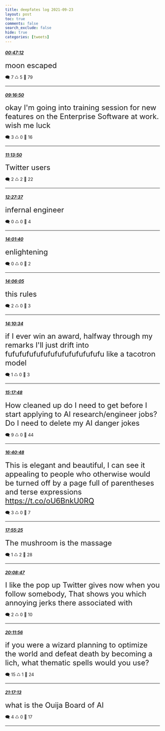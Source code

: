 ```yaml
---
title: deepfates log 2021-09-23
layout: post
toc: true
comments: false
search_exclude: false
hide: true
categories: [tweets]
---
```



#### <a href = "https://twitter.com/deepfates/status/1440930733736878083">*00:47:12*</a>

<font size="5">moon escaped</font>



🗨️ 7 ♺ 5 🤍  79   

---
    
#### <a href = "https://twitter.com/deepfates/status/1441058987256922118">*09:16:50*</a>

<font size="5">okay I'm going into training session for new features on the Enterprise Software at work. wish me luck</font>



🗨️ 3 ♺ 0 🤍  16   

---
    
#### <a href = "https://twitter.com/deepfates/status/1441088428343320589">*11:13:50*</a>

<font size="5">Twitter users</font>



🗨️ 2 ♺ 2 🤍  22   

---
    
#### <a href = "https://twitter.com/deepfates/status/1441106996141314058">*12:27:37*</a>

<font size="5">infernal engineer</font>



🗨️ 0 ♺ 0 🤍  4   

---
    
#### <a href = "https://twitter.com/deepfates/status/1441130664808562689">*14:01:40*</a>

<font size="5">enlightening</font>



🗨️ 0 ♺ 0 🤍  2   

---
    
#### <a href = "https://twitter.com/deepfates/status/1441131779939655681">*14:06:05*</a>

<font size="5">this rules</font>



🗨️ 2 ♺ 0 🤍  3   

---
    
#### <a href = "https://twitter.com/deepfates/status/1441132906211016708">*14:10:34*</a>

<font size="5">if I ever win an award, halfway through my remarks I'll just drift into fufufufufufufufufufufufufufu like a tacotron model</font>



🗨️ 1 ♺ 0 🤍  3   

---
    
#### <a href = "https://twitter.com/deepfates/status/1441149825265770505">*15:17:48*</a>

<font size="5">How cleaned up do I need to get before I start applying to AI research/engineer jobs? Do I need to delete my AI danger jokes</font>



🗨️ 9 ♺ 0 🤍  44   

---
    
#### <a href = "https://twitter.com/deepfates/status/1441170713738547201">*16:40:48*</a>

<font size="5">This is elegant and beautiful, I can see it appealing to people who otherwise would be turned off by a page full of parentheses and terse expressions   https://t.co/oU6BnkU0RQ</font>



🗨️ 3 ♺ 0 🤍  7   

---
    
#### <a href = "https://twitter.com/deepfates/status/1441189491000020996">*17:55:25*</a>

<font size="5">The mushroom is the massage</font>



🗨️ 1 ♺ 2 🤍  28   

---
    
#### <a href = "https://twitter.com/deepfates/status/1441223054470758406">*20:08:47*</a>

<font size="5">I like the pop up Twitter gives now when you follow somebody, That shows you which annoying jerks there associated with</font>



🗨️ 2 ♺ 0 🤍  10   

---
    
#### <a href = "https://twitter.com/deepfates/status/1441223848544792577">*20:11:56*</a>

<font size="5">if you were a wizard planning to optimize the world and defeat death by becoming a lich, what thematic spells would you use?</font>



🗨️ 15 ♺ 1 🤍  24   

---
    
#### <a href = "https://twitter.com/deepfates/status/1441240274559139843">*21:17:13*</a>

<font size="5">what is the Ouija Board of AI</font>



🗨️ 4 ♺ 0 🤍  17   

---
    
            

